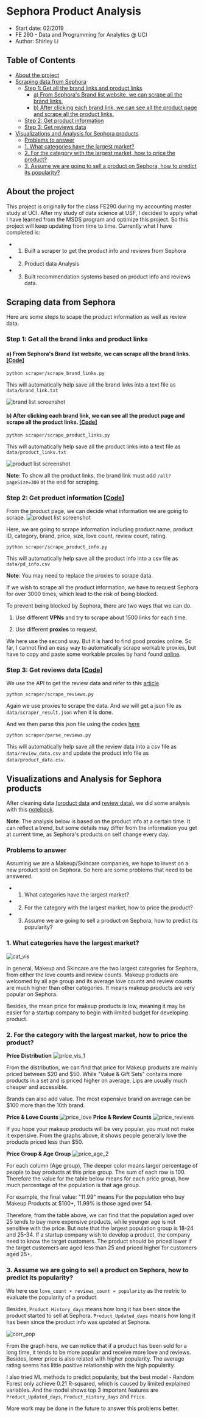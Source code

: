 # Sephora Product Analysis
  - Start date: 02/2019
  - FE 290 - Data and Programming for Analytics @ UCI
  - Author: Shirley Li


Table of Contents
---
   * [About the project](#about-the-project)
   * [Scraping data from Sephora](#scraping-data-from-sephora)
      * [Step 1: Get all the brand links and product links](#step-1-get-all-the-brand-links-and-product-links)
         * [a) From Sephora's Brand list website, we can scrape all the brand links.](#a-from-sephoras-brand-list-website-we-can-scrape-all-the-brand-links)
         * [b) After clicking each brand link, we can see all the product page and scrape all the product links.](#b-after-clicking-each-brand-link-we-can-see-all-the-product-page-and-scrape-all-the-product-links)
      * [Step 2: Get product information](#step-2-get-product-information)
      * [Step 3: Get reviews data](#step-3-get-reviews-data)
   * [Visualizations and Analysis for Sephora products](#visualizations-and-analysis-for-sephora-products)
      * [Problems to answer](#problems-to-answer)
      * [1. What categories have the largest market?](#1-what-categories-have-the-largest-market)
      * [2. For the category with the largest market, how to price the product?](#2-For-the-category-with-the-largest-market-how-to-price-the-product)
      * [3. Assume we are going to sell a product on Sephora, how to predict its popularity?](#3-Assume-we-are-going-to-sell-a-product-on-Sephora-how-to-predict-its-popularity)



## About the project
This project is originally for the class FE290 during my accounting master study at UCI. After my study of data science at USF, I decided to apply what I have learned from the MSDS program and optimize this project. So this project will keep updating from time to time. Currently what I have completed is:
 - 1. Built a scraper to get the product info and reviews from Sephora
 - 2. Product data Analysis
 - 3. Built recommendation systems based on product info and reviews data.

## Scraping data from Sephora
Here are some steps to scape the product information as well as review data.

### Step 1: Get all the brand links and product links

#### a) From Sephora's Brand list website, we can scrape all the brand links. [[Code]](https://github.com/Shirleyiscool/Scraping-Sephora/blob/master/scraper/scrape_brand_links.py)
```
python scraper/scrape_brand_links.py
```
This will automatically help save all the brand links into a text file as `data/brand_link.txt`


![brand list screenshot](image/brand_list_screenshot.png)

#### b) After clicking each brand link, we can see all the product page and scrape all the product links. [[Code]](https://github.com/Shirleyiscool/Scraping-Sephora/blob/master/scraper/scrape_product_links.py)
```
python scraper/scrape_product_links.py
```
This will automatically help save all the product links into a text file as `data/product_links.txt`


![product list screenshot](image/product_list_screenshot.png)

**Note**: To show all the product links, the brand link must add `/all?pageSize=300` at the end for scraping.

### Step 2: Get product information [[Code]](https://github.com/Shirleyiscool/Scraping-Sephora/blob/master/scraper/scrape_product_info.py)
From the product page, we can decide what information we are going to scrape.
![product list screenshot](image/product_info_screenshot.png)

Here, we are going to scrape information including product name, product ID, category, brand, price, size, love count, review count, rating.

```
python scraper/scrape_product_info.py
```
This will automatically help save all the product info into a csv file as `data/pd_info.csv`

**Note**: You may need to replace the proxies to scrape data.

If we wish to scrape all the product information, we have to request Sephora for over 3000 times, which lead to the risk of being blocked.

To prevent being blocked by Sephora, there are two ways that we can do.

1) Use different **VPNs** and try to scrape about 1500 links for each time.

2) Use different **proxies** to request.

We here use the second way. But it is hard to find good proxies online. So far, I cannot find an easy way to automatically scrape workable proxies, but have to copy and paste some workable proxies by hand found [online](http://www.freeproxylists.net/zh/?c=US&pr=HTTPS&u=80&s=ts).

### Step 3: Get reviews data [[Code]](https://github.com/Shirleyiscool/Scraping-Sephora/blob/master/scraper/scrape_reviews.py)

We use the API to get the review data and refer to this [article](https://kiwidamien.github.io/using-api-calls-via-the-network-panel.html).

```
python scraper/scrape_reviews.py
```
Again we use proxies to scrape the data. And we will get a json file as `data/scraper_result.json` when it is done.

And we then parse this json file using the codes [here](https://github.com/Shirleyiscool/Scraping-Sephora/blob/master/scraper/parse_reviews.py)
```
python scraper/parse_reviews.py
```
This will automatically help save all the review data into a csv file as `data/review_data.csv` and update the product info file as `data/product_data.csv`.



## Visualizations and Analysis for Sephora products

After cleaning data [(product data](https://github.com/Shirleyiscool/Scraping-Sephora/blob/master/nb_clean_data/clean_product_data.ipynb) and [review data)](https://github.com/Shirleyiscool/Scraping-Sephora/blob/master/nb_clean_data/clean_review_data.ipynb), we did some analysis with this [notebook](https://github.com/Shirleyiscool/Scraping-Sephora/blob/master/data_analysis_ML/Products_DataAnalysis_ML.ipynb).

**Note**: The analysis below is based on the product info at a certain time. It can reflect a trend, but some details may differ from the information you get at current time, as Sephora's products on self change every day.

### Problems to answer

Assuming we are a Makeup/Skincare companies, we hope to invest on a new product sold on Sephora. So here are some problems that need to be answered.

- 1. What categories have the largest market?
- 2. For the category with the largest market, how to price the product?
- 3. Assume we are going to sell a product on Sephora, how to predict its popularity?


### 1. What categories have the largest market?
![cat_vis](vis/cat.png)

In general, Makeup and Skincare are the two largest categories for Sephora, from either the love counts and review counts. Makeup products are welcomed by all age group and its average love counts and review counts are much higher than other categories. It means makeup products are very popular on Sephora.

Besides, the mean price for makeup products is low, meaning it may be easier for a
startup company to begin with limited budget for developing product.

### 2. For the category with the largest market, how to price the product?

**Price Distribution**
![price_vis_1](vis/price_1.png)

From the distribution, we can find that price for Makeup products are mainly priced between $20 and $50. While "Value & Gift Sets" contains more products in a set and is priced higher on average, Lips are usually much cheaper and accessible.

Brands can also add value. The most expensive brand on average can be $100 more than the 10th brand.

**Price & Love Counts**
![price_love](vis/price_love.png)
**Price & Review Counts**
![price_reviews](vis/price_reviews.png)

If you hope your makeup products will be very popular, you must not make it expensive. From the graphs above, it shows people generally love the products priced less than $50.

**Price Group & Age Group**
![price_age_2](vis/price_age_2.png)

For each column (Age group), The deeper color means larger percentage of people to buy products at this price group. The sum of each row is 100. Therefore the value for the table below means for each price group, how much percentage of the population is that age group.

For example, the final value: "11.99" means For the population who buy Makeup Products at $100+, 11.99% is those aged over 54.

Therefore, from the table above, we can find that the population aged over 25 tends to buy more expensive products, while younger age is not sensitive with the price. But note that the largest population group is 18-24 and 25-34. If a startup company wish to develop a product, the company need to know the target customers. The product should be priced lower if the target customers are aged less than 25 and priced higher for customers aged 25+.

### 3. Assume we are going to sell a product on Sephora, how to predict its popularity?

We here use `love_count + reviews_count = popularity` as the metric to evaluate the popularity of a product.

Besides, `Product_History_days` means how long it has been since the product started to sell at Sephora. `Product_Updated_days` means how long it has been since the product info was updated at Sephora.

![corr_pop](vis/corr_pop.png)

From the graph here, we can notice that if a product has been sold for a long time, it tends to be more popular and receive more love and reviews. Besides, lower price is also related with higher popularity. The average rating seems has little positive relationship with the high popularity.

I also tried ML methods to predict popularity, but the best model - Random Forest only achieve 0.21 R-squared, which is caused by limited explained variables. And the model shows top 3 important features are `Product_Updated_days`, `Product_History_days` and `Price`.

More work may be done in the future to answer this problems better.  

